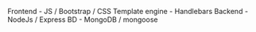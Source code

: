 Frontend - JS / Bootstrap / CSS
Template engine - Handlebars
Backend - NodeJs / Express
BD - MongoDB / mongoose
